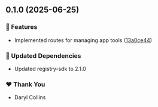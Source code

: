 ## 0.1.0 (2025-06-25)

### 🚀 Features

- Implemented routes for managing app tools ([13a0ce44](https://github.com/LIT-Protocol/Vincent/commit/13a0ce44))

### 🧱 Updated Dependencies

- Updated registry-sdk to 2.1.0

### ❤️ Thank You

- Daryl Collins

